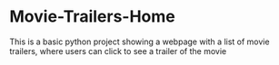 # Movie-Trailers-Home
This is a  basic python project showing a webpage with a list of movie trailers, where users can click to  see a trailer of the 
movie

